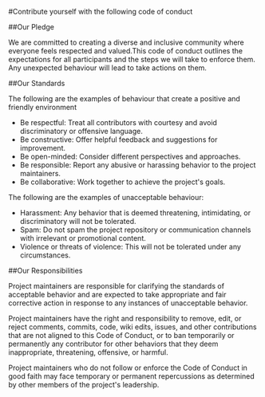 #Contribute yourself with the following code of conduct

##Our Pledge

We are committed to creating a diverse and inclusive community where everyone feels respected and valued.This code of conduct outlines the expectations for all participants and the steps we will take to enforce them.
Any unexpected behaviour will lead to take actions on them.

##Our Standards

The following are the examples of behaviour that create a positive and friendly environment
* Be respectful: Treat all contributors with courtesy and avoid discriminatory or offensive language.
* Be constructive: Offer helpful feedback and suggestions for improvement.
* Be open-minded: Consider different perspectives and approaches.
* Be responsible: Report any abusive or harassing behavior to the project maintainers.
* Be collaborative: Work together to achieve the project's goals.

The following are the examples of unacceptable behaviour:
* Harassment: Any behavior that is deemed threatening, intimidating, or discriminatory will not be tolerated.
* Spam: Do not spam the project repository or communication channels with irrelevant or promotional content.
* Violence or threats of violence: This will not be tolerated under any circumstances.

##Our Responsibilities

Project maintainers are responsible for clarifying the standards of acceptable behavior and are expected to take appropriate and fair corrective action in response to any instances of unacceptable behavior.

Project maintainers have the right and responsibility to remove, edit, or reject comments, commits, code, wiki edits, issues, and other contributions that are not aligned to this Code of Conduct, or to ban temporarily or permanently any contributor for other behaviors that they deem inappropriate, threatening, offensive, or harmful.

Project maintainers who do not follow or enforce the Code of Conduct in good faith may face temporary or permanent repercussions as determined by other members of the project's leadership.
